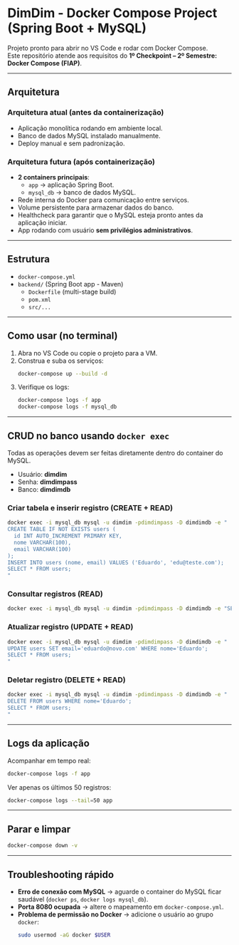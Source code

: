 # DimDim - Docker Compose Project (Spring Boot + MySQL)

Projeto pronto para abrir no VS Code e rodar com Docker Compose.  
Este repositório atende aos requisitos do **1º Checkpoint – 2º Semestre: Docker Compose (FIAP)**.

---

## Arquitetura

### Arquitetura atual (antes da containerização)
- Aplicação monolítica rodando em ambiente local.  
- Banco de dados MySQL instalado manualmente.  
- Deploy manual e sem padronização.  

### Arquitetura futura (após containerização)
- **2 containers principais**:  
  - `app` → aplicação Spring Boot.  
  - `mysql_db` → banco de dados MySQL.  
- Rede interna do Docker para comunicação entre serviços.  
- Volume persistente para armazenar dados do banco.  
- Healthcheck para garantir que o MySQL esteja pronto antes da aplicação iniciar.  
- App rodando com usuário **sem privilégios administrativos**.  

---

## Estrutura
- `docker-compose.yml`  
- `backend/` (Spring Boot app - Maven)  
  - `Dockerfile` (multi-stage build)  
  - `pom.xml`  
  - `src/...`  

---

## Como usar (no terminal)

1. Abra no VS Code ou copie o projeto para a VM.  
2. Construa e suba os serviços:  
   ```bash
   docker-compose up --build -d
   ```
3. Verifique os logs:  
   ```bash
   docker-compose logs -f app
   docker-compose logs -f mysql_db
   ```

---

## CRUD no banco usando `docker exec`

Todas as operações devem ser feitas diretamente dentro do container do MySQL.  
- Usuário: **dimdim**  
- Senha: **dimdimpass**  
- Banco: **dimdimdb**  

### Criar tabela e inserir registro (CREATE + READ)
```bash
docker exec -i mysql_db mysql -u dimdim -pdimdimpass -D dimdimdb -e "
CREATE TABLE IF NOT EXISTS users (
  id INT AUTO_INCREMENT PRIMARY KEY,
  nome VARCHAR(100),
  email VARCHAR(100)
);
INSERT INTO users (nome, email) VALUES ('Eduardo', 'edu@teste.com');
SELECT * FROM users;
"
```

### Consultar registros (READ)
```bash
docker exec -i mysql_db mysql -u dimdim -pdimdimpass -D dimdimdb -e "SELECT * FROM users;"
```

### Atualizar registro (UPDATE + READ)
```bash
docker exec -i mysql_db mysql -u dimdim -pdimdimpass -D dimdimdb -e "
UPDATE users SET email='eduardo@novo.com' WHERE nome='Eduardo';
SELECT * FROM users;
"
```

### Deletar registro (DELETE + READ)
```bash
docker exec -i mysql_db mysql -u dimdim -pdimdimpass -D dimdimdb -e "
DELETE FROM users WHERE nome='Eduardo';
SELECT * FROM users;
"
```

---

## Logs da aplicação

Acompanhar em tempo real:  
```bash
docker-compose logs -f app
```

Ver apenas os últimos 50 registros:  
```bash
docker-compose logs --tail=50 app
```

---

## Parar e limpar
```bash
docker-compose down -v
```

---

## Troubleshooting rápido
- **Erro de conexão com MySQL** → aguarde o container do MySQL ficar saudável (`docker ps`, `docker logs mysql_db`).  
- **Porta 8080 ocupada** → altere o mapeamento em `docker-compose.yml`.  
- **Problema de permissão no Docker** → adicione o usuário ao grupo `docker`:  
  ```bash
  sudo usermod -aG docker $USER
  ```

